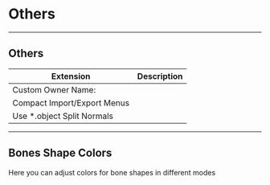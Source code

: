 # Others

___

## Others

| Extension | Description |
---|---|
| Custom Owner Name: |  |
| Compact Import/Export Menus |  |
| Use *.object Split Normals |  |

___

## Bones Shape Colors

Here you can adjust colors for bone shapes in different modes